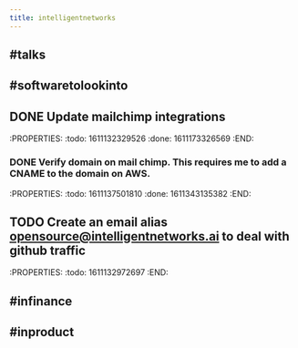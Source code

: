 ```yaml
---
title: intelligentnetworks
---
```


## #talks
## #softwaretolookinto
## DONE Update mailchimp integrations
:PROPERTIES:
:todo: 1611132329526
:done: 1611173326569
:END:
### DONE Verify domain on mail chimp. This requires me to add a CNAME to the domain on AWS. 
:PROPERTIES:
:todo: 1611137501810
:done: 1611343135382
:END:
## TODO Create an email alias opensource@intelligentnetworks.ai to deal with github traffic
:PROPERTIES:
:todo: 1611132972697
:END:
## #infinance
## #inproduct
